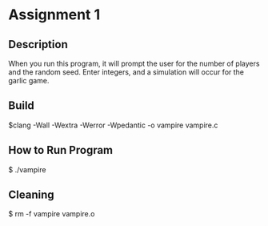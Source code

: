 # Assignment 1
## Description
When you run this program, it will prompt the user for the number of players
and the random seed. Enter integers, and a simulation will occur for the garlic game.

## Build
$clang -Wall -Wextra -Werror -Wpedantic -o vampire vampire.c

## How to Run Program
$ ./vampire

## Cleaning
$ rm -f vampire vampire.o
